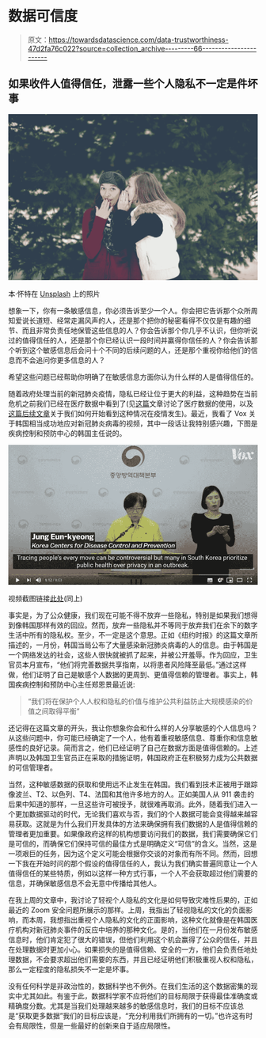 # 数据可信度

> 原文：<https://towardsdatascience.com/data-trustworthiness-47d2fa76c022?source=collection_archive---------66----------------------->

## 如果收件人值得信任，泄露一些个人隐私不一定是件坏事

![](img/a217759832ce725f2d81a6d7cf9fd7b1.png)

本·怀特在 [Unsplash](https://unsplash.com?utm_source=medium&utm_medium=referral) 上的照片

想象一下，你有一条敏感信息，你必须告诉至少一个人。你会把它告诉那个众所周知爱说长道短、经常走漏风声的人，还是那个把你的秘密看得不仅仅是有趣的细节、而且非常负责任地保管这些信息的人？你会告诉那个你几乎不认识，但你听说过的值得信任的人，还是那个你已经认识一段时间并赢得你信任的人？你会告诉那个听到这个敏感信息后会问十个不同的后续问题的人，还是那个重视你给他们的信息而不会追问你更多信息的人？

希望这些问题已经帮助你明确了在敏感信息方面你认为什么样的人是值得信任的。

随着政府处理当前的新冠肺炎疫情，隐私已经让位于更大的利益，这种趋势在当前危机之前我们已经在医疗数据中看到了(见[这篇](https://medium.com/swlh/death-and-data-science-453ad2bc1371?source=friends_link&sk=83712c7b87b1c5a7b50f0711d6c9f9ac)文章讨论了医疗数据的使用，以及[这篇后续文章](/death-and-data-science-part-2-2a17c6322c5b?source=friends_link&sk=94ea005960528b1b3a3e3f4ae5a447bc)关于我们如何开始看到这种情况在疫情发生)。最近，我看了 Vox 关于韩国相当成功地应对新冠肺炎病毒的视频，其中一段话让我特别感兴趣，下图是疾病控制和预防中心的韩国主任说的。

![](img/c2d4e81bb9bb3a22e0233dadffd2ae56.png)

视频截图链接[此处](https://www.youtube.com/watch?v=BE-cA4UK07c)(同上)

事实是，为了公众健康，我们现在可能不得不放弃一些隐私，特别是如果我们想得到像韩国那样有效的回应。然而，放弃一些隐私并不等同于放弃我们在余下的数字生活中所有的隐私权。至少，不一定是这个意思。正如《纽约时报》的这篇文章所描述的，一月份，韩国当局公布了大量感染新冠肺炎病毒的人的信息。由于韩国是一个网络发达的社会，这些人很快就被抓了起来，并被公开羞辱。作为回应，卫生官员本月宣布，“他们将完善数据共享指南，以将患者风险降至最低。”通过这样做，他们证明了自己是敏感个人数据的更周到、更值得信赖的管理者。事实上，韩国疾病控制和预防中心主任郑恩景最近说:

> “我们将在保护个人人权和隐私的价值与维护公共利益防止大规模感染的价值之间取得平衡”

还记得在这篇文章的开头，我让你想象你会和什么样的人分享敏感的个人信息吗？从这些问题中，你可能已经确定了一个人，他有着重视敏感信息、尊重你和信息敏感性的良好记录。简而言之，他们已经证明了自己在数据方面是值得信赖的。上述声明以及韩国卫生官员正在采取的措施证明，韩国政府正在积极努力成为公共数据的可信管理者。

当然，这种敏感数据的获取和使用远不止发生在韩国。我们看到技术正被用于跟踪像波兰、T2、以色列、T4、法国和其他许多地方的人。正如美国人从 911 袭击的后果中知道的那样，一旦这些许可被授予，就很难再取消。此外，随着我们进入一个更加数据驱动的时代，无论我们喜欢与否，我们的个人数据可能会变得越来越容易获取。这就是为什么我们开发具体的方法来确保拥有我们数据的人是值得信赖的管理者更加重要。如果像政府这样的机构想要访问我们的数据，我们需要确保它们是可信的，而确保它们保持可信的最佳方式是明确定义“可信”的含义。当然，这是一项艰巨的任务，因为这个定义可能会根据你交谈的对象而有所不同。然而，回想一下我在开始时问的那个假设的值得信任的人，我认为我们确实普遍同意让一个人值得信任的某些特质，例如以这样一种方式行事，一个人不会获取超过他们需要的信息，并确保敏感信息不会无意中传播给其他人。

在我上周的文章中，我讨论了轻视个人隐私的文化是如何导致灾难性后果的，正如最近的 Zoom 安全问题所展示的那样。上周，我指出了轻视隐私的文化的负面影响，而本周，我想指出重视个人隐私的文化的正面影响，这种文化就像是在韩国医疗机构对新冠肺炎事件的反应中培养的那种文化。是的，当他们在一月份发布敏感信息时，他们肯定犯了很大的错误，但他们利用这个机会赢得了公众的信任，并且在处理数据时更加小心。如果损失的是值得信赖、安全的一方，他们会负责任地处理数据，不会要求超出他们需要的东西，并且已经证明他们积极重视人权和隐私，那么一定程度的隐私损失不一定是坏事。

没有任何科学是非政治性的，数据科学也不例外。在我们生活的这个数据密集的现实中尤其如此。有鉴于此，数据科学家不应将他们的目标局限于获得最佳准确度或精确度分数。尤其是当我们处理越来越多的敏感信息时，我们的目标不应该总是“获取更多数据”我们的目标应该是，“充分利用我们所拥有的一切。”也许这有时会有局限性，但是一些最好的创新来自于适应局限性。